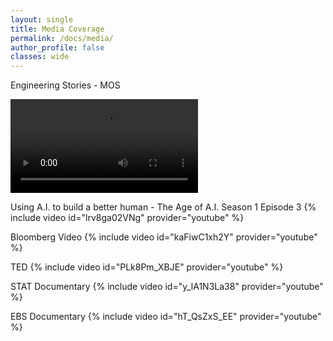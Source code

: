 ```yaml
---
layout: single
title: Media Coverage
permalink: /docs/media/
author_profile: false
classes: wide
---
```


Engineering Stories - MOS
<p><video id="scenario-1" class="video-js vjs-default-skin vjs-big-play-centered" controls
 preload="auto" width="auto" height="auto" data-setup='{}'>
  <source src="https://virtualexhibits.mos.org/edw-engineering-stories/videos/prosthetic-rock-climbing-ankle.mp4
" type='video/mp4'>
</video></p>

<!-- <p><video id="scenario-1" class="video-js vjs-default-skin vjs-big-play-centered" controls
 preload="auto" width="640" height="480" data-setup='{}'>
  <source src="https://virtualexhibits.mos.org/edw-engineering-stories/videos/prosthetic-rock-climbing-ankle.mp4
" type='video/mp4'>
</video></p> -->

Using A.I. to build a better human - The Age of A.I. Season 1 Episode 3
{% include video id="lrv8ga02VNg" provider="youtube" %}

Bloomberg Video
{% include video id="kaFiwC1xh2Y" provider="youtube" %}

TED
{% include video id="PLk8Pm_XBJE" provider="youtube" %}

STAT Documentary
{% include video id="y_lA1N3La38" provider="youtube" %}

EBS Documentary
{% include video id="hT_QsZxS_EE" provider="youtube" %}
